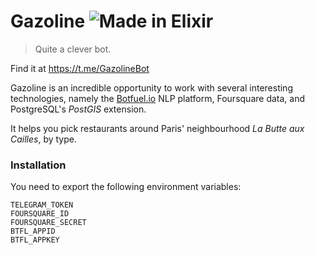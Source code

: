 # Gazoline ![Made in Elixir](https://cdn.rawgit.com/tchoutri/botfuel-elixir-sdk/master/elixir.svg)

>Quite a clever bot.

Find it at https://t.me/GazolineBot

Gazoline is an incredible opportunity to work with several interesting technologies, namely the [Botfuel.io](https://botfuel.io) NLP platform, Foursquare
data, and PostgreSQL's *PostGIS* extension.

It helps you pick restaurants around Paris' neighbourhood *La Butte aux Cailles*, by type.

### Installation

You need to export the following environment variables:

```
TELEGRAM_TOKEN
FOURSQUARE_ID
FOURSQUARE_SECRET
BTFL_APPID
BTFL_APPKEY
```
